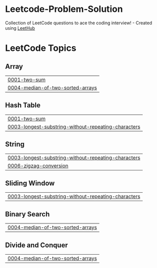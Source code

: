 # Leetcode-Problem-Solution
Collection of LeetCode questions to ace the coding interview! - Created using [LeetHub](https://github.com/QasimWani/LeetHub)

<!---LeetCode Topics Start-->
# LeetCode Topics
## Array
|  |
| ------- |
| [0001-two-sum](https://github.com/Yuvasaiteja25/Leetcode-Problem-Solution/tree/master/0001-two-sum) |
| [0004-median-of-two-sorted-arrays](https://github.com/Yuvasaiteja25/Leetcode-Problem-Solution/tree/master/0004-median-of-two-sorted-arrays) |
## Hash Table
|  |
| ------- |
| [0001-two-sum](https://github.com/Yuvasaiteja25/Leetcode-Problem-Solution/tree/master/0001-two-sum) |
| [0003-longest-substring-without-repeating-characters](https://github.com/Yuvasaiteja25/Leetcode-Problem-Solution/tree/master/0003-longest-substring-without-repeating-characters) |
## String
|  |
| ------- |
| [0003-longest-substring-without-repeating-characters](https://github.com/Yuvasaiteja25/Leetcode-Problem-Solution/tree/master/0003-longest-substring-without-repeating-characters) |
| [0006-zigzag-conversion](https://github.com/Yuvasaiteja25/Leetcode-Problem-Solution/tree/master/0006-zigzag-conversion) |
## Sliding Window
|  |
| ------- |
| [0003-longest-substring-without-repeating-characters](https://github.com/Yuvasaiteja25/Leetcode-Problem-Solution/tree/master/0003-longest-substring-without-repeating-characters) |
## Binary Search
|  |
| ------- |
| [0004-median-of-two-sorted-arrays](https://github.com/Yuvasaiteja25/Leetcode-Problem-Solution/tree/master/0004-median-of-two-sorted-arrays) |
## Divide and Conquer
|  |
| ------- |
| [0004-median-of-two-sorted-arrays](https://github.com/Yuvasaiteja25/Leetcode-Problem-Solution/tree/master/0004-median-of-two-sorted-arrays) |
<!---LeetCode Topics End-->